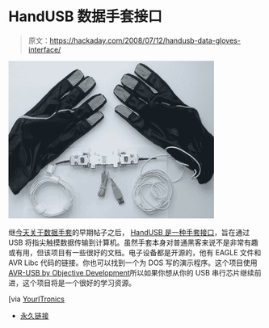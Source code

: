 # HandUSB 数据手套接口

> 原文：<https://hackaday.com/2008/07/12/handusb-data-gloves-interface/>

![](img/6cbeef6c8b8f9dfe1128bf1c7ad6021f.png)

继[今天关于数据手套](http://www.hackaday.com/2008/07/12/clove-2-glove-for-one-handed-input/)的早期帖子之后， [HandUSB 是一种手套接口](http://www-user.tu-chemnitz.de/~heha/mb-iwp/Datenhandschuh/)，旨在通过 USB 将指尖触摸数据传输到计算机。虽然手套本身对普通黑客来说不是非常有趣或有用，但该项目有一些很好的文档。电子设备都是开源的，他有 EAGLE 文件和 AVR Libc 代码的链接。你也可以找到一个为 DOS 写的演示程序。这个项目使用[AVR-USB by Objective Development](http://www.obdev.at/products/avrusb/index.html)所以如果你想从你的 USB 串行芯片继续前进，这个项目将是一个很好的学习资源。

[via [YourlTronics](http://www.youritronics.com/data-gloves-with-miniaturized-usb-controlling-device/)

*   [永久链接](http://www-user.tu-chemnitz.de/~heha/mb-iwp/Datenhandschuh/)